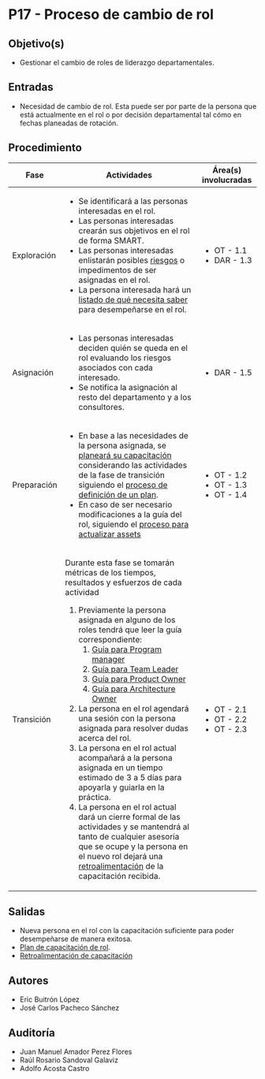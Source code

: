# P17 - Proceso de cambio de rol

## Objetivo(s)

- Gestionar el cambio de roles de liderazgo departamentales.

## Entradas

- Necesidad de cambio de rol. Esta puede ser por parte de la persona que está actualmente en el rol o por decisión departamental tal cómo en fechas planeadas de rotación.

## Procedimiento

<table>
  <thead>
    <th>Fase</th>
    <th>Actividades</th>
    <th>Área(s) involucradas</th>
  </thead>

  <tbody>
    <tr>
      <td>Exploración</td>
      <td>
        <ul align="left">
          <li>Se identificará a las personas interesadas en el rol.</li>
          <li>Las personas interesadas crearán sus objetivos en el rol de forma SMART.</li>
          <li>Las personas interesadas enlistarán posibles <a href="https://docs.google.com/spreadsheets/d/1L_IWQMrYGR4vnJVB-YF48OHtPyNLnXWxmzz2g-aHHGM/edit?usp=sharing">riesgos</a> o impedimentos de ser asignadas en el rol.</li>
          <li>La persona interesada hará un <a href="https://drive.google.com/drive/folders/1qpreDsJfpTt23r9-DsEACp8q0mRXo691?usp=sharing">listado de qué necesita saber</a> para desempeñarse en el rol.</li>
        </ul>
      </td>
      <td>
        <ul>
          <li>OT - 1.1</li>
          <li>DAR - 1.3</li>
        </ul>
      </td>
    </tr>
    <tr>
      <td>Asignación</td>
      <td>
        <ul align="left">
          <li>Las personas interesadas deciden quién se queda en el rol evaluando los riesgos asociados con cada interesado.</li>
          <li>Se notifica la asignación al resto del departamento y a los consultores.</li>
        </ul>
      </td>
      <td>
        <ul>
          <li>DAR - 1.5</li>
        </ul>
      </td>
    </tr>
    <tr>
      <td>Preparación</td>
      <td>
        <ul align="left">
          <li>En base a las necesidades de la persona asignada, se <a href="https://drive.google.com/drive/folders/1qpreDsJfpTt23r9-DsEACp8q0mRXo691?usp=sharing">planeará su capacitación</a> considerando las actividades de la fase de transición siguiendo el <a href="../procesos/P14-proceso-de-definicion-del-plan-inicial">proceso de definición de un plan</a>.</li>
          <li>En caso de ser necesario modificaciones a la guía del rol, siguiendo el <a href="#">proceso para actualizar assets</a></li>
        </ul>
      </td>
      <td>
        <ul>
          <li>OT - 1.2</li>
          <li>OT - 1.3</li>
          <li>OT - 1.4</li>
        </ul>
      </td>
    </tr>
    <tr>
      <td>Transición</td>
      <td>
            <p>Durante esta fase se tomarán métricas de los tiempos, resultados y esfuerzos de cada actividad</p>
           <ol>
                <li>Previamente la persona asignada en alguno de los roles tendrá que leer la guía correspondiente:
                    <ol>
                        <li><a href="../guias/G08-guia-para-el-pm">Guía para Program manager</a></li>
                        <li><a href="../guias/G09-guia-team-leader">Guía para Team Leader</a></li>
                        <li><a href="../guias/G10-guia-del-PO">Guía para Product Owner</a></li>
                        <li><a href="#">Guía para Architecture Owner</a></li>
                    </ol>
                </li>
                <li>La persona en el rol agendará una sesión con la persona asignada para resolver dudas acerca del rol. </li>
                <li>La persona en el rol actual acompañará a la persona asignada en un tiempo estimado de 3 a 5 días para apoyarla y guiarla en la práctica. </li>
                <li>La persona en el rol actual dará un cierre formal de las actividades y se mantendrá al tanto de cualquier asesoría que se ocupe y la persona en el nuevo rol dejará una <a href="https://drive.google.com/drive/folders/1qpreDsJfpTt23r9-DsEACp8q0mRXo691?usp=sharing">retroalimentación</a> de la capacitación recibida.</li>
            </ol>
      </td>
      <td>
        <ul>
          <li>OT - 2.1</li>
          <li>OT - 2.2</li>
          <li>OT - 2.3</li>
        </ul>
      </td>
    </tr>
  </tbody>
</table>

## Salidas

- Nueva persona en el rol con la capacitación suficiente para poder desempeñarse de manera exitosa.
- [Plan de capacitación de rol](https://drive.google.com/drive/folders/1qpreDsJfpTt23r9-DsEACp8q0mRXo691?usp=sharing).
- [Retroalimentación de capacitación](https://drive.google.com/drive/folders/1qpreDsJfpTt23r9-DsEACp8q0mRXo691?usp=sharing)

## Autores

- Eric Buitrón López
- José Carlos Pacheco Sánchez

## Auditoría

- Juan Manuel Amador Perez Flores
- Raúl Rosario Sandoval Galaviz
- Adolfo Acosta Castro
